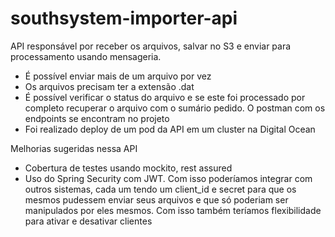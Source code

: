 # southsystem-importer-api

API responsável por receber os arquivos, salvar no S3 e enviar para processamento usando mensageria.
 - É possível enviar mais de um arquivo por vez
 - Os arquivos precisam ter a extensão .dat
 - É possível verificar o status do arquivo e se este foi processado por completo recuperar o arquivo com o sumário pedido. O postman com os endpoints se encontram no projeto
 - Foi realizado deploy de um pod da API em um cluster na Digital Ocean

Melhorias sugeridas nessa API
 - Cobertura de testes usando mockito, rest assured
 - Uso do Spring Security com JWT. Com isso poderíamos integrar com outros sistemas, cada um tendo um client_id e secret para que os mesmos pudessem enviar seus arquivos e que só poderiam ser manipulados por eles mesmos. Com isso também teríamos flexibilidade para ativar e desativar clientes
 
